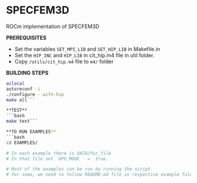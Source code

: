 # SPECFEM3D
ROCm implementation of SPECFEM3D


**PREREQUISITES**
- Set the variables `SET_MPI_LIB` and `SET_HIP_LIB` in Makefile.in
- Set the `HIP_INC` and `HIP_LIB` in cit_hip.m4 file in util folder.
- Copy `/utils/cit_hip.m4` file to `m4/` folder

**BUILDING STEPS**
```bash
aclocal 
autoreconf -i
./configure --with-hip
make all```

**TEST**
```bash
make test```

**TO RUN EXAMPLES**
```bash
cd EXAMPLES/ 

# In each example there is DATA/Par_file
# In that file set  GPU_MODE   = .true.

# Most of the examples can be run by running the script
# for some, we need to follow README.md file in respective example folder.
```
